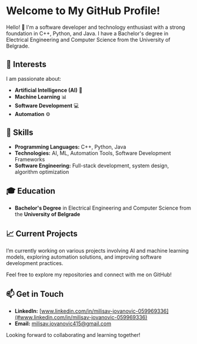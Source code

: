 # Welcome to My GitHub Profile!

Hello! 👋 I'm a software developer and technology enthusiast with a strong foundation in C++, Python, and Java. I have a Bachelor's degree in Electrical Engineering and Computer Science from the University of Belgrade.

## 🚀 Interests
I am passionate about:
- **Artificial Intelligence (AI)** 🤖
- **Machine Learning** 📊
- **Software Development** 💻
- **Automation** ⚙️

## 🔧 Skills
- **Programming Languages:** C++, Python, Java
- **Technologies:** AI, ML, Automation Tools, Software Development Frameworks
- **Software Engineering:** Full-stack development, system design, algorithm optimization

## 🎓 Education
- **Bachelor's Degree** in Electrical Engineering and Computer Science from the **University of Belgrade**

## 📈 Current Projects
I’m currently working on various projects involving AI and machine learning models, exploring automation solutions, and improving software development practices.

Feel free to explore my repositories and connect with me on GitHub!

## 📫 Get in Touch
- **LinkedIn:** [www.linkedin.com/in/milisav-jovanovic-059969336](#www.linkedin.com/in/milisav-jovanovic-059969336)
- **Email:** [milisav.jovanovic415@gmail.com](#www.linkedin.com/in/milisav-jovanovic-059969336)

Looking forward to collaborating and learning together!


